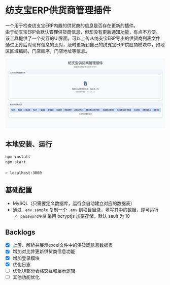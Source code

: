 # 纺支宝ERP供货商管理插件

一个用于检查纺支宝ERP内置的供货商的信息是否存在更新的插件。<br>
由于纺支宝ERP会默认管理供货商信息，但却没有更新通知功能，有点不方便。<br>
该工具提供了一个交互的UI界面，可以上传从纺支宝ERP导出的供货商列表文件<br>
通过上传后对现有信息的比对，及时更新到自己的纺支宝ERP供应商模块中，如地区区域编码，门店顺序，门店地址等信息。<br>

![](screenshot.png)

## 本地安装、运行

```sh
npm install
npm start

> localhost:3000
```

## 基础配置

- MySQL（只需要定义数据库，运行会自动建立对应的数据表）
- 通过 ``` .env.sample ``` 复制一个 ``` .env ``` 到项目目录，填写其中的数据，即可运行
	- ``` password字段 ``` 采用 bcryptjs 加密存储，默认 sault 为 10

## Backlogs

- [x] 上传、解析并展示excel文件中的供货商信息数据表
- [x] 增加对比并更新供货商信息功能
- [x] 增加登录模块
- [x] 优化日志
- [ ] 优化UI部分表格交互和展示逻辑
- [ ] 其他功能优化